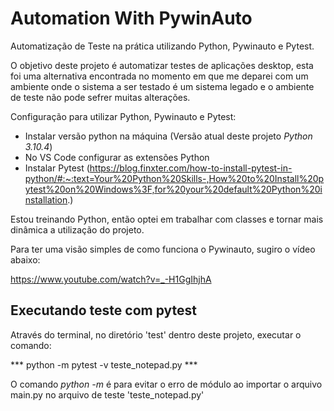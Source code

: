 # Automation With PywinAuto


Automatização de Teste na prática utilizando Python, Pywinauto e Pytest.


O objetivo deste projeto é automatizar testes de aplicações desktop, esta foi uma alternativa encontrada no momento em que me deparei com um ambiente onde o sistema a ser testado é um sistema legado e o ambiente de teste não pode sefrer muitas alterações.

Configuração para utilizar Python, Pywinauto e Pytest:

* Instalar versão python na máquina (Versão atual deste projeto *Python 3.10.4*)
* No VS Code configurar as extensões Python
* Instalar Pytest 
(https://blog.finxter.com/how-to-install-pytest-in-python/#:~:text=Your%20Python%20Skills-,How%20to%20Install%20pytest%20on%20Windows%3F,for%20your%20default%20Python%20installation.)

Estou treinando Python, então optei em trabalhar com classes e tornar mais dinâmica a utilização do projeto.

Para ter uma visão simples de como funciona o Pywinauto, sugiro o vídeo abaixo:

https://www.youtube.com/watch?v=_-H1GgIhjhA



## Executando teste com pytest 

Através do terminal, no diretório 'test' dentro deste projeto, executar o comando:

*** python -m pytest -v teste_notepad.py ***

O comando *python -m* é para evitar o erro de módulo ao importar o arquivo main.py no arquivo de teste 'teste_notepad.py'
